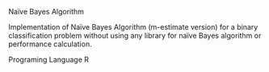 Naïve Bayes Algorithm

Implementation of  Naïve Bayes Algorithm (m-estimate version) for a binary classification problem without using any library for naïve Bayes algorithm or performance calculation.

Programing Language R
